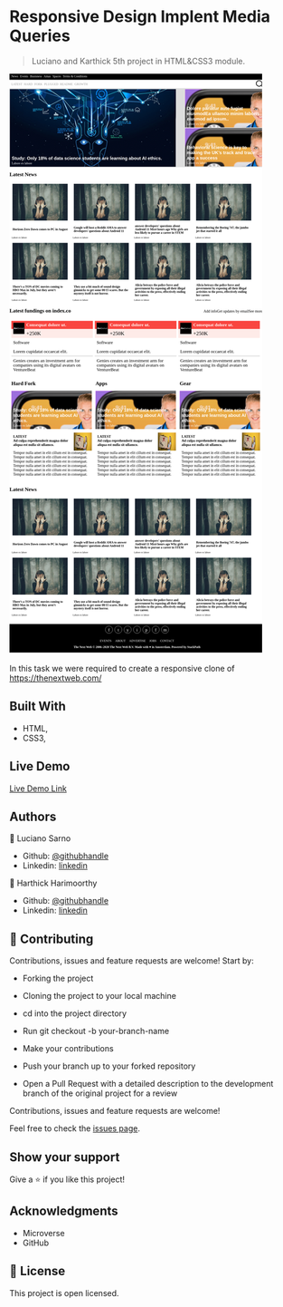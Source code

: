 # Responsive Design Implent Media Queries
> Luciano and Karthick 5th project in HTML&CSS3 module.

![screenshot](css/screenshot.png)

In this task we were required to create a responsive clone of https://thenextweb.com/

## Built With

- HTML,
- CSS3,

## Live Demo

[Live Demo Link](https://raw.githack.com/lucianosarno/responsiveDesign/development/index.html)

## Authors

👤 Luciano Sarno

- Github: [@githubhandle](https://github.com/lucianosarno)
- Linkedin: [linkedin](https://www.linkedin.com/in/luciano-soares-1343431b0/)

👤 Harthick Harimoorthy

- Github: [@githubhandle](https://github.com/karthykarthick)
- Linkedin: [linkedin](https://www.linkedin.com/in/karthick-harimoorthy/)

## 🤝 Contributing

Contributions, issues and feature requests are welcome! Start by:

- Forking the project

- Cloning the project to your local machine

- cd into the project directory

- Run git checkout -b your-branch-name

- Make your contributions

- Push your branch up to your forked repository

- Open a Pull Request with a detailed description to the development branch of the original project for a review

Contributions, issues and feature requests are welcome!

Feel free to check the [issues page](issues/).

## Show your support

Give a ⭐️ if you like this project!

## Acknowledgments

- Microverse
- GitHub

## 📝 License

This project is open licensed.
